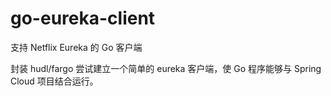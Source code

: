 # go-eureka-client
支持 Netflix Eureka 的 Go 客户端

封装 hudl/fargo 尝试建立一个简单的 eureka 客户端，使 Go 程序能够与 Spring Cloud 项目结合运行。
